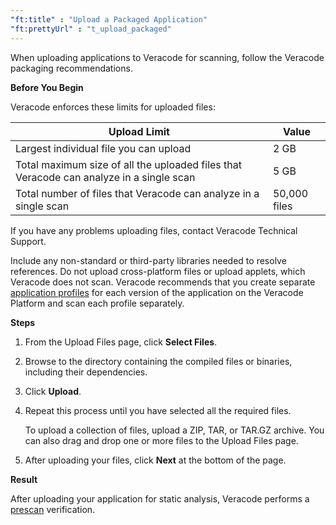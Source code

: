 ```yaml
---
"ft:title" : "Upload a Packaged Application"
"ft:prettyUrl" : "t_upload_packaged"
---
```

When uploading applications to Veracode for scanning, follow the Veracode packaging recommendations.

<p font-size="13pt"><b>Before You Begin</b></p>

Veracode enforces these limits for uploaded files:

|Upload Limit|Value|
|------------|-----|
|Largest individual file you can upload|2 GB|
|Total maximum size of all the uploaded files that Veracode can analyze in a single scan|5 GB|
|Total number of files that Veracode can analyze in a single scan|50,000 files|

If you have any problems uploading files, contact Veracode Technical Support.

Include any non-standard or third-party libraries needed to resolve references. Do not upload cross-platform files or upload applets, which Veracode does not scan. Veracode recommends that you create separate [application profiles](https://docs.veracode.com/r/request_profile) for each version of the application on the Veracode Platform and scan each profile separately.

<p font-size="13pt"><b>Steps</b></p>

1.  From the Upload Files page, click **Select Files**.

2.  Browse to the directory containing the compiled files or binaries, including their dependencies.

3.  Click **Upload**.

4.  Repeat this process until you have selected all the required files.

    To upload a collection of files, upload a ZIP, TAR, or TAR.GZ archive. You can also drag and drop one or more files to the Upload Files page.

5.  After uploading your files, click **Next** at the bottom of the page.

<p font-size="13pt"><b>Result</b></p>

After uploading your application for static analysis, Veracode performs a [prescan](https://docs.veracode.com/r/Understanding_Prescan_Verification) verification.
